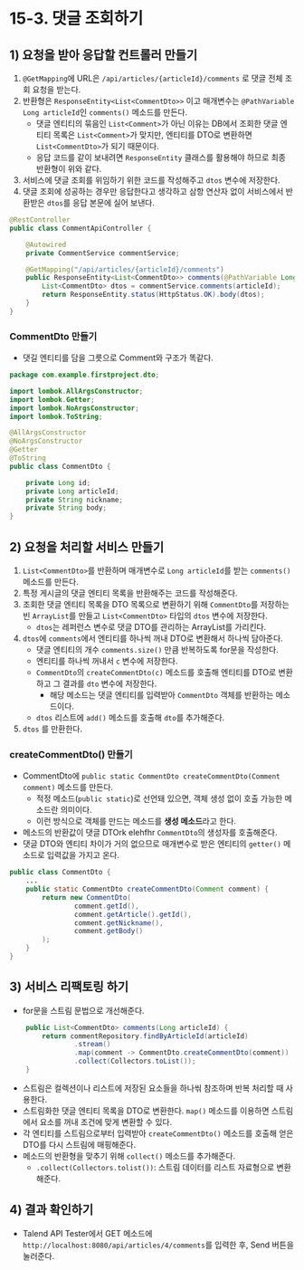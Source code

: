 # 15-3. 댓글 조회하기
## 1) 요청을 받아 응답할 컨트롤러 만들기
1. `@GetMapping`에 URL은 `/api/articles/{articleId}/comments` 로 댓글 전체 조회 요청을 받는다.
2. 반환형은 `ResponseEntity<List<CommentDto>>` 이고 매개변수는 `@PathVariable Long articleId`인 `comments()` 메소드를 만든다.
	- 댓글 엔티티의 묶음인 `List<Comment>`가 아닌 이유는 DB에서 조회한 댓글 엔티티 목록은 `List<Comment>`가 맞지만, 엔티티를 DTO로 변환하면 `List<CommentDto>`가 되기 때문이다.
	- 응답 코드를 같이 보내려면 `ResponseEntity` 클래스를 활용해야 하므로 최종 반환형이 위와 같다.
3. 서비스에 댓글 조회를 위임하기 위한 코드를 작성해주고 `dtos` 변수에 저장한다.
4. 댓글 조회에 성공하는 경우만 응답한다고 생각하고 삼항 연산자 없이 서비스에서 반환받은 `dtos`를 응답 본문에 실어 보낸다.

```java
@RestController
public class CommentApiController {

    @Autowired
    private CommentService commentService;

    @GetMapping("/api/articles/{articleId}/comments")
    public ResponseEntity<List<CommentDto>> comments(@PathVariable Long articleId) {
        List<CommentDto> dtos = commentService.comments(articleId);
        return ResponseEntity.status(HttpStatus.OK).body(dtos);
    }
}
```

### CommentDto 만들기
- 댓길 엔티티를 담을 그릇으로 Comment와 구조가 똑같다.
```java
package com.example.firstproject.dto;

import lombok.AllArgsConstructor;
import lombok.Getter;
import lombok.NoArgsConstructor;
import lombok.ToString;

@AllArgsConstructor
@NoArgsConstructor
@Getter
@ToString
public class CommentDto {

    private Long id;
    private Long articleId;
    private String nickname;
    private String body;
}
```

## 2) 요청을 처리할 서비스 만들기
1. `List<CommentDto>`를 반환하며 매개변수로 `Long articleId`를 받는 `comments()` 메소드를 만든다.
2. 특정 게시글의 댓글 엔티티 목록을 반환해주는 코드를 작성해준다.
3. 조회한 댓글 엔티티 목록을 DTO 목록으로 변환하기 위해 `CommentDto`를 저장하는 빈 `ArrayList`를 만들고 `List<CommentDto>` 타입의 `dtos` 변수에 저장한다.
	- `dtos`는 레퍼런스 변수로 댓글 DTO를 관리하는 ArrayList를 가리킨다.
4. `dtos`에 `comments`에서 엔티티를 하나씩 꺼내 DTO로 변환해서 하나씩 담아준다.
	- 댓글 엔티티의 개수 `comments.size()` 만큼 반복하도록 for문을 작성한다.
	- 엔티티를 하나씩 꺼내서 `c` 변수에 저장한다.
	- `CommentDto`의 `createCommentDto(c)` 메소드를 호출해 엔티티를 DTO로 변환하고 그 결과를 `dto` 변수에 저장한다.
		- 해당 메소드는 댓글 엔티티를 입력받아 `CommentDto` 객체를 반환하는 메소드이다.
	- `dtos` 리스트에 `add()` 메소드를 호출해 `dto`를 추가해준다.
5. `dtos` 를 만환한다.

### createCommentDto() 만들기
- CommentDto에 `public static CommentDto createCommentDto(Comment comment)` 메소드를 만든다.
	- 적정 메소드(`public static`)로 선언돼 있으면, 객체 생성 없이 호출 가능한 메소드란 의미이다.
	- 이런 방식으로 객체를 만드는 메소드를 **생성 메소드**라고 한다.
- 메소드의 반환값이 댓글 DTOrk elehfhr `CommentDto`의 생성자를 호출해준다.
- 댓글 DTO와 엔티티 차이가 거의 없으므로 매개변수로 받은 엔티티의 `getter()` 메소드로 입력값을 가지고 온다.

```java
public class CommentDto {
	...
    public static CommentDto createCommentDto(Comment comment) {
        return new CommentDto(
                comment.getId(),
                comment.getArticle().getId(),
                comment.getNickname(),
                comment.getBody()
        );
    }
}
```

## 3) 서비스 리팩토링 하기
- for문을 스트림 문법으로 개선해준다.
```java
    public List<CommentDto> comments(Long articleId) {
        return commentRepository.findByArticleId(articleId)
                .stream()
                .map(comment -> CommentDto.createCommentDto(comment))
                .collect(Collectors.toList());
    }
```
- 스트림은 컬렉션이나 리스트에 저장된 요소들을 하나씪 참조하며 반복 처리할 때 사용한다.
- 스트림화한 댓글 엔티티 목록을 DTO로 변환한다. `map()` 메소드를 이용하면 스트림에서 요소를 꺼내 조건에 맞게 변환할 수 있다.
- 각 엔티티를 스트림으로부터 입력받아 `createCommentDto()` 메소드를 호출해 얻은 DTO를 다시 스트림에 매핑해준다.
- 메소드의 반환형을 맞추기 위해 `collect()` 메소드를 추가해준다.
	- `.collect(Collectors.tolist())`: 스트림 데이터를 리스트 자료형으로 변환해준다.

## 4) 결과 확인하기
- Talend API Tester에서 GET 메소드에 `http://localhost:8080/api/articles/4/comments`를 입력한 후, Send 버튼을 눌러준다.